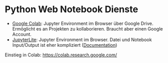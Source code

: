 # Python Web Notebook Dienste

- [Google Colab](https://colab.research.google.com): Jupyter Environment im Browser über Google Drive. Ermöglicht es an Projekten zu kollaborieren. Braucht aber einen Google Account.
- [JupyterLite](https://jupyter.org/try-jupyter/lab/): Jupyter Environment im Browser. Datei und Notebook Input/Output ist eher kompliziert ([Documentation](https://jupyterlite.readthedocs.io/en/latest/howto/content/files.html))

Einstieg in Colab: <https://colab.research.google.com/>
